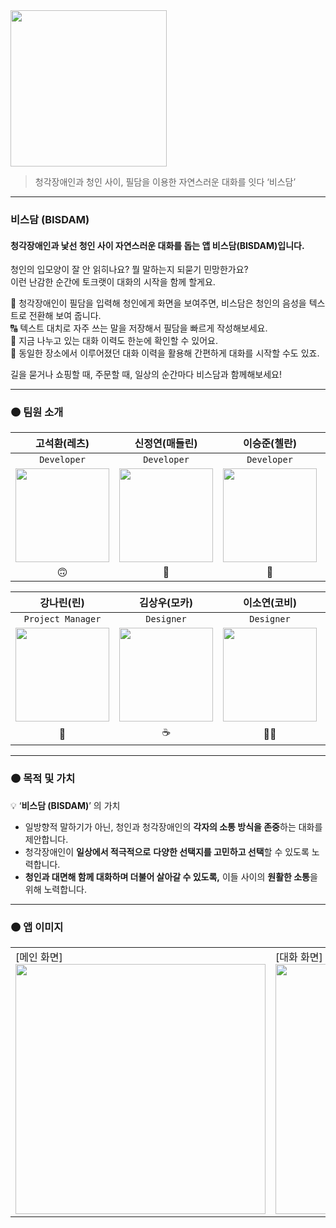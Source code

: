 <img src="https://github.com/DeveloperAcademy-POSTECH/MacC-Team-ALLWAY/assets/89244357/76d5cc77-18c8-4f35-8d60-c06e67beba4d" width="250">

> 청각장애인과 청인 사이, 필담을 이용한 자연스러운 대화를 잇다 ‘비스담’
---
### 비스담 (BISDAM)
#### 청각장애인과 낯선 청인 사이 자연스러운 대화를 돕는 앱 비스담(BISDAM)입니다.

청인의 입모양이 잘 안 읽히나요? 뭘 말하는지 되묻기 민망한가요?
</br>
이런 난감한 순간에 토크랫이 대화의 시작을 함께 할게요.


🔄 청각장애인이 필담을 입력해 청인에게 화면을 보여주면, 비스담은 청인의 음성을 텍스트로 전환해 보여 줍니다.
</br>
🔠 텍스트 대치로 자주 쓰는 말을 저장해서 필담을 빠르게 작성해보세요.
</br>
📄 지금 나누고 있는 대화 이력도 한눈에 확인할 수 있어요.
</br>
📍 동일한 장소에서 이루어졌던 대화 이력을 활용해 간편하게 대화를 시작할 수도 있죠.

길을 묻거나 쇼핑할 때, 주문할 때, 일상의 순간마다 비스담과 함께해보세요!

---

### 🟠 팀원 소개

| 고석환(레츠) | 신정연(매들린) | 이승준(첼란) | 최예은(리앤) |
| :--------------: | :----------------: | :--------------: | :--------------: |
| `Developer`    | `Developer`      | `Developer`    | `Developer`    |
| <img src="https://avatars.githubusercontent.com/u/22471820?v=4" width=150> | <img src="https://avatars.githubusercontent.com/u/88757043?v=4" width=150> | <img src="https://avatars.githubusercontent.com/u/82270058?v=4" width=150> | <img src="https://avatars.githubusercontent.com/u/89244357?v=4" width=150> |
| 🙃           | 🥐             | 🌿           | 🐠           |

| 강나린(린)   | 김상우(모카)   | 이소연(코비) | 이지수(지구) |
| :--------------: | :--------------: | :--------------: | :--------------: |
| `Project Manager` | `Designer`       | `Designer`     | `Project Manager` |
| <img src="https://avatars.githubusercontent.com/u/97780163?v=4" width=150> | <img src="https://avatars.githubusercontent.com/u/123388563?v=4" width=150> | <img src="https://github.com/DeveloperAcademy-POSTECH/MacC-Team-ALLWAY/assets/89244357/59e08e7e-f60c-4bd6-8ef1-7214f6ed70b3" width=150> | <img src="https://avatars.githubusercontent.com/u/128975136?v=4" width=150> |
| 🍋           | ☕️            | 👃🏻          | 🌏           |

---


### 🟠 목적 및 가치

💡 ‘**비스담 (BISDAM)**’ 의 가치

- 일방향적 말하기가 아닌, 청인과 청각장애인의 **각자의 소통 방식을 존중**하는 대화를 제안합니다.
- 청각장애인이 **일상에서 적극적으로** **다양한 선택지를 고민하고 선택**할 수 있도록 노력합니다.
- **청인과 대면해 함께 대화하며 더불어 살아갈 수 있도록,** 이들 사이의 **원활한 소통**을 위해 노력합니다.

---


### 🟠 앱 이미지
<table>
<tr>
<td>
[메인 화면]
<img src="https://github.com/DeveloperAcademy-POSTECH/MacC-Team-ALLWAY/assets/89244357/81c46820-070f-4889-9537-f241d57f6b08" height="400">

</td>
<td>
[대화 화면]
<img src="https://github.com/DeveloperAcademy-POSTECH/MacC-Team-ALLWAY/assets/88757043/3294f639-022b-4c9f-bc79-5609e217bfe9" height="400">


</td>
<td>
[위치 기반 대화 정보]
<img src="https://github.com/DeveloperAcademy-POSTECH/MacC-Team-ALLWAY/assets/88757043/49c738a1-e037-4c3e-9187-09a2ed8490a1" height="400">


</td>
<td>
[히스토리]
<img src="https://github.com/DeveloperAcademy-POSTECH/MacC-Team-ALLWAY/assets/88757043/6a623dd8-a703-48d1-8c0b-8cebef6e1131" height="400">

</td>
</tr>
</table>


